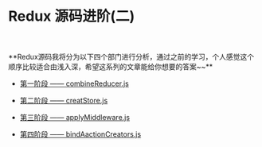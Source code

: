 # Redux 源码进阶(二)
</br>
</br>
**Redux源码我将分为以下四个部门进行分析，通过之前的学习，个人感觉这个顺序比较适合由浅入深，希望这系列的文章能给你想要的答案~~**

- [第一阶段 —— combineReducer.js](https://github.com/Shmily-HJT/study-Redux-for-React/tree/master/Redux%20%E6%BA%90%E7%A0%81%E8%BF%9B%E9%98%B6%EF%BC%88%E4%BA%8C%EF%BC%89/%E7%AC%AC%E4%B8%80%E9%98%B6%E6%AE%B5%20%E2%80%94%E2%80%94%20combineReducer.js)

- [第二阶段 —— creatStore.js](https://github.com/Shmily-HJT/Redux-study/tree/master/%E6%BA%90%E7%A0%81%E7%9A%84%E8%BF%9B%E9%98%B6%EF%BC%88%E4%BA%8C%EF%BC%89/%E7%AC%AC%E4%BA%8C%E9%98%B6%E6%AE%B5%20%E2%80%94%E2%80%94%20creatStore.js)

- [第三阶段 —— applyMiddleware.js](https://github.com/Shmily-HJT/Redux-study/tree/master/%E6%BA%90%E7%A0%81%E7%9A%84%E8%BF%9B%E9%98%B6%EF%BC%88%E4%BA%8C%EF%BC%89/%E7%AC%AC%E4%B8%89%E9%98%B6%E6%AE%B5%20%E2%80%94%E2%80%94%20applyMiddleware.js)

- [第四阶段 —— bindAactionCreators.js](https://github.com/Shmily-HJT/study-Redux-for-React/tree/master/Redux%20%E6%BA%90%E7%A0%81%E8%BF%9B%E9%98%B6%EF%BC%88%E4%BA%8C%EF%BC%89/%E7%AC%AC%E5%9B%9B%E9%98%B6%E6%AE%B5%20%E2%80%94%E2%80%94%20bindActionCreators.js)
